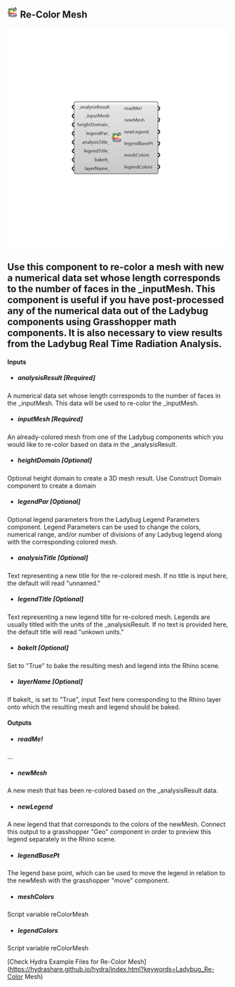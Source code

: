 ## ![](../../images/icons/Re-Color_Mesh.png) Re-Color Mesh

![](../../images/500x500/Re-Color_Mesh.png)

Use this component to re-color a mesh with new a numerical data set whose length corresponds to the number of faces in the _inputMesh.
 This component is useful if you have post-processed any of the numerical data out of the Ladybug components using Grasshopper math components.
 It is also necessary to view results from the Ladybug Real Time Radiation Analysis.
 -
 

#### Inputs
* ##### analysisResult [Required]
A numerical data set whose length corresponds to the number of faces in the _inputMesh.  This data will be used to re-color the _inputMesh.
* ##### inputMesh [Required]
An already-colored mesh from one of the Ladybug components which you would like to re-color based on data in the _analysisResult.
* ##### heightDomain [Optional]
Optional height domain to create a 3D mesh result. Use Construct Domain component to create a domain
* ##### legendPar [Optional]
Optional legend parameters from the Ladybug Legend Parameters component.  Legend Parameters can be used to change the colors, numerical range, and/or number of divisions of any Ladybug legend along with the corresponding colored mesh.
* ##### analysisTitle [Optional]
Text representing a new title for the re-colored mesh.  If no title is input here, the default will read "unnamed."
* ##### legendTitle [Optional]
Text representing a new legend title for re-colored mesh. Legends are usually titled with the units of the _analysisResult.  If no text is provided here, the default title will read "unkown units."
* ##### bakeIt [Optional]
Set to "True" to bake the resulting mesh and legend into the Rhino scene.
* ##### layerName [Optional]
If bakeIt_ is set to "True", input Text here corresponding to the Rhino layer onto which the resulting mesh and legend should be baked.

#### Outputs
* ##### readMe!
...
* ##### newMesh
A new mesh that has been re-colored based on the _analysisResult data.
* ##### newLegend
A new legend that that corresponds to the colors of the newMesh. Connect this output to a grasshopper "Geo" component in order to preview this legend separately in the Rhino scene.  
* ##### legendBasePt
The legend base point, which can be used to move the legend in relation to the newMesh with the grasshopper "move" component.
* ##### meshColors
Script variable reColorMesh
* ##### legendColors
Script variable reColorMesh


[Check Hydra Example Files for Re-Color Mesh](https://hydrashare.github.io/hydra/index.html?keywords=Ladybug_Re-Color Mesh)